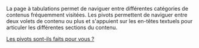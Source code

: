 ﻿La page à tabulations permet de naviguer entre différentes catégories de contenus fréquemment visitées. Les pivots permettent de naviguer entre deux volets de contenu ou plus et s'appuient sur les en-têtes textuels pour articuler les différentes sections du contenu.

[Les pivots sont-ils faits pour vous ?](https://docs.microsoft.com/en-us/windows/uwp/design/controls-and-patterns/pivot)
